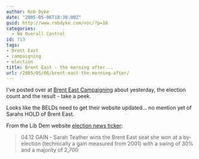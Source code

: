 ```yaml
---
author: Rob Dyke
date: "2005-05-06T18:30:00Z"
guid: http://www.robdyke.com/noc/?p=16
categories:
  - No Overall Control
id: 713
tags:
- Brent East
- campaigning
- election
title: Brent East - the morning after...
url: /2005/05/06/brent-east-the-morning-after/
---
```

I've posted over at [Brent East Campaigning](http://becampaign.blogspot.com/) about yesterday, the election count and the result - take a peek.

Looks like the BELDs need to get their website updated... no mention yet of Sarahs HOLD of Brent East.

From the Lib Dem website [election news ticker](http://www.libdems.org.uk/news/story.html?id=8637&#38;navPage=news.html):

> 04.12 GAIN - Sarah Teather wins the Brent East seat she won at a by-election (technically a gain measured from 2001) with a swing of 30% and a majority of 2,700